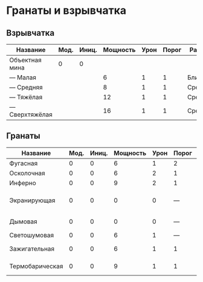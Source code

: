 ﻿# Гранаты и взрывчатка

## Взрывчатка
 Название |  Мод. |  Иниц. |  Мощность |  Урон |  Порог |  Радиус |  Свойства | Уровень | Цена | Вес
----------|-------|--------|-----------|-------|--------|---------|-----------|---------|------|-----
Объектная мина | 0 | 0 | | | | | — | | | 
— Малая | | | 6 | 1 | 1 | Ближний | — | С | 500 | Тяжёлый
— Средняя | | | 8 | 1 | 1 | Средний | — | С | 2000 | Тяжёлый
— Тяжёлая | | | 12 | 1 | 1 | Средний | — | С* | 10000 | 
— Сверхтяжёлая | | | 16 | 1 | 1 | Средний | — | С* | 40000 | 

## Гранаты
 Название |  Мод. |  Иниц. |  Мощность |  Урон |  Порог |  Радиус |  Свойства | Уровень | Цена | Вес
----------|-------|--------|-----------|-------|--------|---------|-----------|---------|------|-----
Фугасная | 0 | 0 | 6 | 1 | 2 | Ближний | — | С | 600 | Лёгкий
Осколочная | 0 | 0 | 6 | 2 | 1 | Ближний | — | С | 500 | Лёгкий
Инферно | 0 | 0 | 9 | 2 | 1 | Средний | — | П* | 1500 | Лёгкий
Экранирующая | 0 | 0 | 0 | 0 | — | Средний | Блокирует<br>видимость<br>и сенсоры | С | 1000 | Лёгкий
Дымовая | 0 | 0 | 0 | 0 | — | Средний | Блокирует<br>видимость | С | 400 | Лёгкий
Светошумовая | 0 | 0 | 6 | 1 | — | Ближний | Шоковое | С | 800 | Лёгкий
Зажигательная | 0 | 0 | 6 | 1 | 1 | Ближний | Огненное (2) | П* | 2000 | Лёгкий
Термобарическая | 0 | 0 | 9 | 1 | 1 | Средний | Огненное (3) | П* | 4000 | Лёгкий